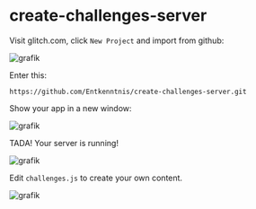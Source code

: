 # create-challenges-server

Visit glitch.com, click `New Project` and import from github:

![grafik](https://user-images.githubusercontent.com/13507950/80924377-d3667f80-8d88-11ea-9ee4-5054ece34bc7.png)

Enter this:

```
https://github.com/Entkenntnis/create-challenges-server.git
```

Show your app in a new window:

![grafik](https://user-images.githubusercontent.com/13507950/80924417-0c065900-8d89-11ea-9154-fb67b0c4a53c.png)

TADA! Your server is running!

![grafik](https://user-images.githubusercontent.com/13507950/80924432-2e987200-8d89-11ea-92c2-94067dab4edc.png)

Edit `challenges.js` to create your own content.

![grafik](https://user-images.githubusercontent.com/13507950/80924452-4bcd4080-8d89-11ea-96df-f3de3e23f742.png)
